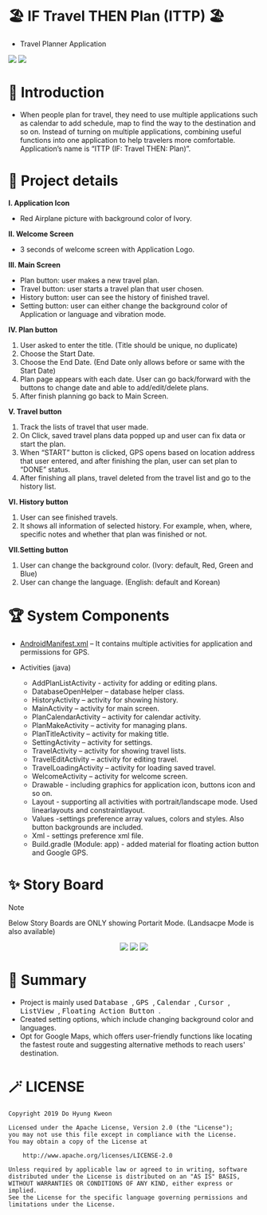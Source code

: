 # 🏖 IF Travel THEN Plan (ITTP) 🏖

- Travel Planner Application

<div>
  <picture>
    <img src="https://img.shields.io/badge/Java-ED8B00?style=flat&logo=openjdk&logoColor=white"/>
  </picture>
  
  <picture>
    <img src="https://img.shields.io/badge/Android Studio-3DDC84?style=flat&logo=Android Studio&logoColor=white"/>
  </picture>
</div>

# 🚀 Introduction

- When people plan for travel, they need to use multiple applications such as calendar
to add schedule, map to find the way to the destination and so on. Instead of turning
on multiple applications, combining useful functions into one application to help
travelers more comfortable. Application’s name is “ITTP (IF: Travel THEN: Plan)”.

# 📖 Project details

**I. Application Icon**
  - Red Airplane picture with background color of Ivory.

**II. Welcome Screen**
  - 3 seconds of welcome screen with Application Logo.

**III. Main Screen**
  - Plan button: user makes a new travel plan.
  - Travel button: user starts a travel plan that user chosen.
  - History button: user can see the history of finished travel.
  - Setting button: user can either change the background color of Application or language and vibration mode.

**IV. Plan button**
  1. User asked to enter the title. (Title should be unique, no duplicate)
  2. Choose the Start Date.
  3. Choose the End Date. (End Date only allows before or same with the
  Start Date)
  4. Plan page appears with each date. User can go back/forward with the
  buttons to change date and able to add/edit/delete plans.
  5. After finish planning go back to Main Screen.
  
**V. Travel button**
  1. Track the lists of travel that user made.
  2. On Click, saved travel plans data popped up and user can fix data or
  start the plan.
  3. When “START” button is clicked, GPS opens based on location address
  that user entered, and after finishing the plan, user can set plan to
  “DONE” status.
  4. After finishing all plans, travel deleted from the travel list and go to the
  history list.
  
**VI. History button**
  1. User can see finished travels.
  2. It shows all information of selected history. For example, when, where,
  specific notes and whether that plan was finished or not.
  
**VII.Setting button**
  1. User can change the background color. (Ivory: default, Red, Green and
  Blue)
  2. User can change the language. (English: default and Korean)

# 🏆 System Components
  - [AndroidManifest.xml](AndroidManifest.xml)
    – It contains multiple activities for application and permissions for GPS.

  - Activities (java)
    - AddPlanListActivity - activity for adding or editing plans.
    - DatabaseOpenHelper – database helper class.
    - HistoryActivity – activity for showing history.
    - MainActivity – activity for main screen.
    - PlanCalendarActivity – activity for calendar activity.
    - PlanMakeActivity – activity for managing plans.
    - PlanTitleActivity – activity for making title.
    - SettingActivity – activity for settings.
    - TravelActivity – activity for showing travel lists.
    - TravelEditActivity – activity for editing travel.
    - TravelLoadingActivity – activity for loading saved travel.
    - WelcomeActivity – activity for welcome screen.
    - Drawable - including graphics for application icon, buttons icon and so on.
    - Layout - supporting all activities with portrait/landscape mode. Used linearlayouts and constraintlayout.
    - Values -settings preference array values, colors and styles. Also button backgrounds are included.
    - Xml - settings preference xml file.
    - Build.gradle (Module: app) - added material for floating action button and Google GPS.

# ✨ Story Board
  > [!NOTE]
  > Below Story Boards are ONLY showing Portarit Mode. (Landsacpe Mode is also available)

  <p align="center">
    <img src="image1.jpg"/>
    <img src="image2.jpg"/>
    <img src="image3.jpg"/>
  </p>

# 🎉 Summary
  - Project is mainly used
    <kbd>
      Database
    </kbd>
    ,
    <kbd>
      GPS
    </kbd>
    ,
    <kbd>
      Calendar
    </kbd>
    ,
    <kbd>
      Cursor
    </kbd>
    ,
    <kbd>
      ListView
    </kbd>
    ,
    <kbd>
      Floating Action Button
    </kbd>
    .
- Created setting options, which include changing background color and languages.
- Opt for Google Maps, which offers user-friendly functions like locating the fastest route and suggesting alternative methods to reach users' destination.

# 🪄 LICENSE

```
Copyright 2019 Do Hyung Kweon

Licensed under the Apache License, Version 2.0 (the "License");
you may not use this file except in compliance with the License.
You may obtain a copy of the License at

    http://www.apache.org/licenses/LICENSE-2.0

Unless required by applicable law or agreed to in writing, software
distributed under the License is distributed on an "AS IS" BASIS,
WITHOUT WARRANTIES OR CONDITIONS OF ANY KIND, either express or implied.
See the License for the specific language governing permissions and
limitations under the License.
```
